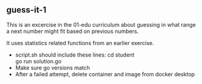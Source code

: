 ## guess-it-1

This is an excercise in the 01-edu curriculum about guessing in what range a next number might fit based on previous numbers.

It uses statistics related functions from an earlier exercise.

- script.sh should include these lines:
cd student  
go run solution.go  
- Make sure go versions match
- After a failed attempt, delete container and image from docker desktop
